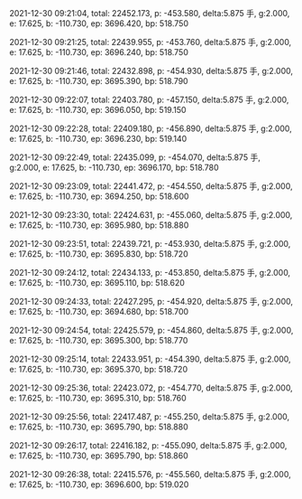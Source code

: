 2021-12-30 09:21:04, total: 22452.173, p: -453.580, delta:5.875 手, g:2.000, e: 17.625, b: -110.730, ep: 3696.420, bp: 518.750

2021-12-30 09:21:25, total: 22439.955, p: -453.760, delta:5.875 手, g:2.000, e: 17.625, b: -110.730, ep: 3696.240, bp: 518.750

2021-12-30 09:21:46, total: 22432.898, p: -454.930, delta:5.875 手, g:2.000, e: 17.625, b: -110.730, ep: 3695.390, bp: 518.790

2021-12-30 09:22:07, total: 22403.780, p: -457.150, delta:5.875 手, g:2.000, e: 17.625, b: -110.730, ep: 3696.050, bp: 519.150

2021-12-30 09:22:28, total: 22409.180, p: -456.890, delta:5.875 手, g:2.000, e: 17.625, b: -110.730, ep: 3696.230, bp: 519.140

2021-12-30 09:22:49, total: 22435.099, p: -454.070, delta:5.875 手, g:2.000, e: 17.625, b: -110.730, ep: 3696.170, bp: 518.780

2021-12-30 09:23:09, total: 22441.472, p: -454.550, delta:5.875 手, g:2.000, e: 17.625, b: -110.730, ep: 3694.250, bp: 518.600

2021-12-30 09:23:30, total: 22424.631, p: -455.060, delta:5.875 手, g:2.000, e: 17.625, b: -110.730, ep: 3695.980, bp: 518.880

2021-12-30 09:23:51, total: 22439.721, p: -453.930, delta:5.875 手, g:2.000, e: 17.625, b: -110.730, ep: 3695.830, bp: 518.720

2021-12-30 09:24:12, total: 22434.133, p: -453.850, delta:5.875 手, g:2.000, e: 17.625, b: -110.730, ep: 3695.110, bp: 518.620

2021-12-30 09:24:33, total: 22427.295, p: -454.920, delta:5.875 手, g:2.000, e: 17.625, b: -110.730, ep: 3694.680, bp: 518.700

2021-12-30 09:24:54, total: 22425.579, p: -454.860, delta:5.875 手, g:2.000, e: 17.625, b: -110.730, ep: 3695.300, bp: 518.770

2021-12-30 09:25:14, total: 22433.951, p: -454.390, delta:5.875 手, g:2.000, e: 17.625, b: -110.730, ep: 3695.370, bp: 518.720

2021-12-30 09:25:36, total: 22423.072, p: -454.770, delta:5.875 手, g:2.000, e: 17.625, b: -110.730, ep: 3695.310, bp: 518.760

2021-12-30 09:25:56, total: 22417.487, p: -455.250, delta:5.875 手, g:2.000, e: 17.625, b: -110.730, ep: 3695.790, bp: 518.880

2021-12-30 09:26:17, total: 22416.182, p: -455.090, delta:5.875 手, g:2.000, e: 17.625, b: -110.730, ep: 3695.790, bp: 518.860

2021-12-30 09:26:38, total: 22415.576, p: -455.560, delta:5.875 手, g:2.000, e: 17.625, b: -110.730, ep: 3696.600, bp: 519.020